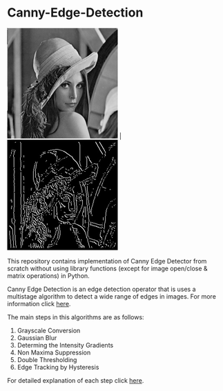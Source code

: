 # Canny-Edge-Detection

![Input Image](https://github.com/Prashant-mahajan/Canny-Edge-Detector-from-scratch/blob/master/Images/Lena256.bmp) | ![Output Image](https://github.com/Prashant-mahajan/Canny-Edge-Detector-from-scratch/blob/master/Outputs/50_percent.jpg)

This repository contains implementation of Canny Edge Detector from scratch without using library functions (except for image open/close & matrix operations) in Python. 

Canny Edge Detection is an edge detection operator that is uses a multistage algorithm to detect a wide range of edges in images. 
For more information click [here](https://en.wikipedia.org/wiki/Canny_edge_detector). 

The main steps in this algorithms are as follows: 
1. Grayscale Conversion
2. Gaussian Blur
3. Determing the Intensity Gradients
4. Non Maxima Suppression
5. Double Thresholding 
6. Edge Tracking by Hysteresis 

For detailed explanation of each step click [here](http://justin-liang.com/tutorials/canny/). 











